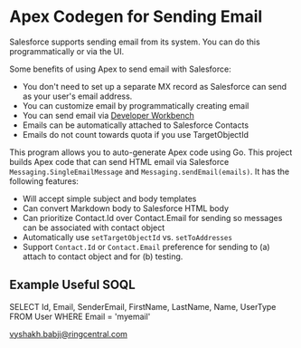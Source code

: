 # Apex Codegen for Sending Email

Salesforce supports sending email from its system. You can do this programmatically or via the UI.

Some benefits of using Apex to send email with Salesforce:

* You don't need to set up a separate MX record as Salesforce can send as your user's email address.
* You can customize email by programmatically creating email
* You can send email via [Developer Workbench](https://workbench.developerforce.com/)
* Emails can be automatically attached to Salesforce Contacts
* Emails do not count towards quota if you use TargetObjectId

This program allows you to auto-generate Apex code using Go. This project builds Apex code that can send HTML email via Salesforce `Messaging.SingleEmailMessage` and `Messaging.sendEmail(emails)`. It has the following features:

* Will accept simple subject and body templates
* Can convert Markdown body to Salesforce HTML body
* Can prioritize Contact.Id over Contact.Email for sending so messages can be associated with contact object
* Automatically use `setTargetObjectId` vs. `setToAddresses`
* Support `Contact.Id` or `Contact.Email` preference for sending to (a) attach to contact object and for (b) testing.

## Example Useful SOQL

SELECT Id, Email, SenderEmail, FirstName, LastName, Name, UserType FROM User WHERE Email = 'myemail'

vyshakh.babji@ringcentral.com